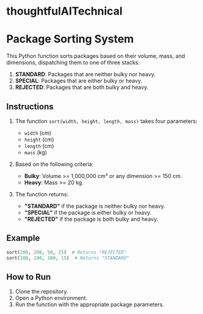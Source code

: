 # thoughtfulAITechnical
# Package Sorting System

This Python function sorts packages based on their volume, mass, and dimensions, dispatching them to one of three stacks:

1. **STANDARD**: Packages that are neither bulky nor heavy.
2. **SPECIAL**: Packages that are either bulky or heavy.
3. **REJECTED**: Packages that are both bulky and heavy.

## Instructions

1. The function `sort(width, height, length, mass)` takes four parameters:
   - `width` (cm)
   - `height` (cm)
   - `length` (cm)
   - `mass` (kg)
   
2. Based on the following criteria:
   - **Bulky**: Volume >= 1,000,000 cm³ or any dimension >= 150 cm.
   - **Heavy**: Mass >= 20 kg.
   
3. The function returns:
   - **"STANDARD"** if the package is neither bulky nor heavy.
   - **"SPECIAL"** if the package is either bulky or heavy.
   - **"REJECTED"** if the package is both bulky and heavy.

## Example

```python
sort(200, 200, 50, 25)  # Returns "REJECTED"
sort(100, 100, 100, 15)  # Returns "STANDARD"
```

## How to Run
1. Clone the repository.
2. Open a Python environment.
3. Run the function with the appropriate package parameters.
